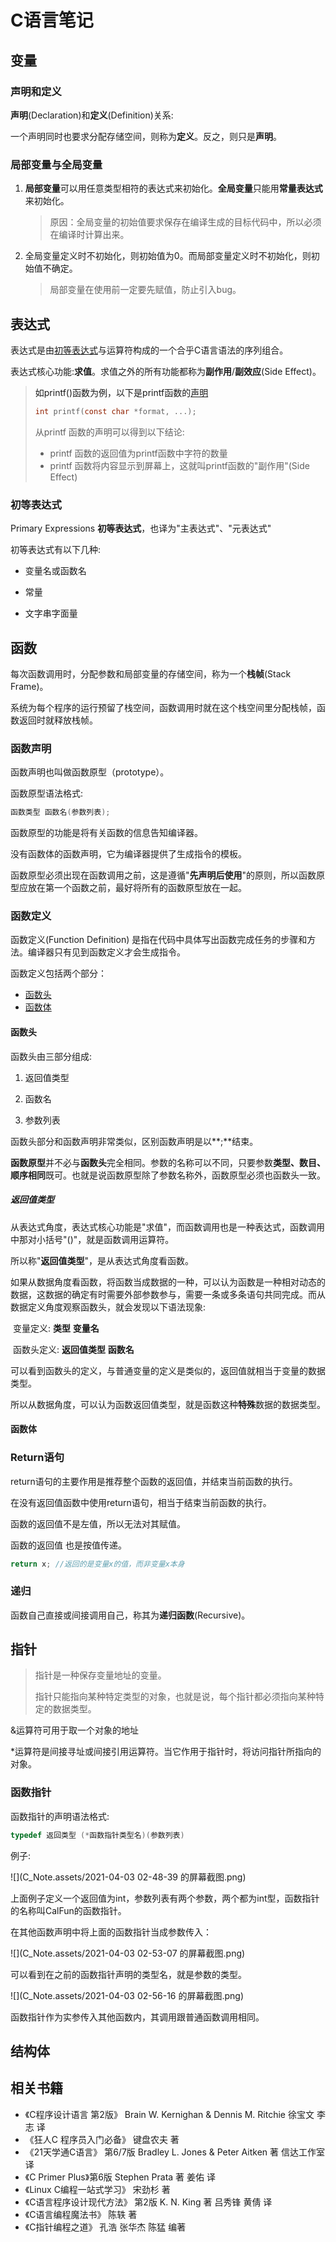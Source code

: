 # C语言笔记

## 变量

### 声明和定义

**声明**(Declaration)和**定义**(Definition)关系:

一个声明同时也要求分配存储空间，则称为**定义**。反之，则只是**声明**。



### 局部变量与全局变量



1. **局部变量**可以用任意类型相符的表达式来初始化。**全局变量**只能用**常量表达式**来初始化。

   > 原因：全局变量的初始值要求保存在编译生成的目标代码中，所以必须在编译时计算出来。

2. 全局变量定义时不初始化，则初始值为0。而局部变量定义时不初始化，则初始值不确定。

   >局部变量在使用前一定要先赋值，防止引入bug。





## 表达式

表达式是由<a href="#exp_primary">初等表达式<a>与运算符构成的一个合乎C语言语法的序列组合。

表达式核心功能:**求值**。求值之外的所有功能都称为**副作用**/**副效应**(Side Effect)。

>如printf()函数为例，以下是printf函数的<a href="#func_prototype">声明</a>
>
>```c
>int printf(const char *format, ...);
>```
>
>从printf 函数的声明可以得到以下结论:
>
>* printf 函数的返回值为printf函数中字符的数量
>* printf 函数将内容显示到屏幕上，这就叫printf函数的"副作用"(Side Effect)







### <a id="exp_primary">初等表达式</a>

Primary Expressions **初等表达式**，也译为"主表达式"、"元表达式"



初等表达式有以下几种:

* 变量名或函数名

* 常量

* 文字串字面量

  





## 函数

每次函数调用时，分配参数和局部变量的存储空间，称为一个**栈帧**(Stack Frame)。

系统为每个程序的运行预留了栈空间，函数调用时就在这个栈空间里分配栈帧，函数返回时就释放栈帧。



### <a id="func_prototype">函数声明</a>

函数声明也叫做函数原型（prototype）。

函数原型语法格式:

```c
函数类型 函数名(参数列表);
```

函数原型的功能是将有关函数的信息告知编译器。



没有函数体的函数声明，它为编译器提供了生成指令的模板。

函数原型必须出现在函数调用之前，这是遵循"**先声明后使用**"的原则，所以函数原型应放在第一个函数之前，最好将所有的函数原型放在一起。









### 函数定义

函数定义(Function Definition) 是指在代码中具体写出函数完成任务的步骤和方法。编译器只有见到函数定义才会生成指令。

函数定义包括两个部分：

* <a href="#func_head">函数头</a>
* <a href="#func_body">函数体</a>



#### <a id="func_head">函数头</a>

函数头由三部分组成:

1. 返回值类型

2. 函数名

3. 参数列表

   

函数头部分和函数声明非常类似，区别函数声明是以**;**结束。

**函数原型**并不必与**函数头**完全相同。参数的名称可以不同，只要参数**类型、数目、顺序相同**既可。也就是说函数原型除了参数名称外，函数原型必须也函数头一致。



##### 返回值类型

从表达式角度，表达式核心功能是"求值"，而函数调用也是一种表达式，函数调用中那对小括号"()"，就是函数调用运算符。

所以称"**返回值类型**"，是从表达式角度看函数。

如果从数据角度看函数，将函数当成数据的一种，可以认为函数是一种相对动态的数据，这数据的确定有时需要外部参数参与，需要一条或多条语句共同完成。而从数据定义角度观察函数头，就会发现以下语法现象:

​			变量定义: **类型** **变量名**

​			函数头定义: **返回值类型** **函数名**

可以看到函数头的定义，与普通变量的定义是类似的，返回值就相当于变量的数据类型。

所以从数据角度，可以认为函数返回值类型，就是函数这种**特殊**数据的数据类型。





#### <a id="func_body">函数体</a>















### Return语句

return语句的主要作用是推荐整个函数的返回值，并结束当前函数的执行。

在没有返回值函数中使用return语句，相当于结束当前函数的执行。

函数的返回值不是左值，所以无法对其赋值。

函数的返回值 也是按值传递。

```c
return x; //返回的是变量x的值，而非变量x本身
```



### 递归

函数自己直接或间接调用自己，称其为**递归函数**(Recursive)。



## 指针

>指针是一种保存变量地址的变量。
>
>指针只能指向某种特定类型的对象，也就是说，每个指针都必须指向某种特定的数据类型。

&运算符可用于取一个对象的地址

*运算符是间接寻址或间接引用运算符。当它作用于指针时，将访问指针所指向的对象。



### 函数指针

函数指针的声明语法格式:

```c
typedef 返回类型 (*函数指针类型名)(参数列表)
```

例子:

![](C_Note.assets/2021-04-03 02-48-39 的屏幕截图.png)

上面例子定义一个返回值为int，参数列表有两个参数，两个都为int型，函数指针的名称叫CalFun的函数指针。

在其他函数声明中将上面的函数指针当成参数传入：

![](C_Note.assets/2021-04-03 02-53-07 的屏幕截图.png)

可以看到在之前的函数指针声明的类型名，就是参数的类型。

![](C_Note.assets/2021-04-03 02-56-16 的屏幕截图.png)

函数指针作为实参传入其他函数内，其调用跟普通函数调用相同。



## 结构体











## 相关书籍

* 《C程序设计语言 第2版》 Brain W. Kernighan & Dennis M. Ritchie 徐宝文 李志 译
* 《狂人C 程序员入门必备》 键盘农夫 著
* 《21天学通C语言》 第6/7版 Bradley L. Jones & Peter Aitken 著 信达工作室 译
* 《C Primer Plus》第6版 Stephen Prata 著 姜佑 译
* 《Linux C编程一站式学习》 宋劲杉 著
* 《C语言程序设计现代方法》 第2版 K. N. King 著 吕秀锋 黄倩 译
* 《C语言编程魔法书》 陈轶 著
* 《C指针编程之道》 孔浩 张华杰 陈猛 编著